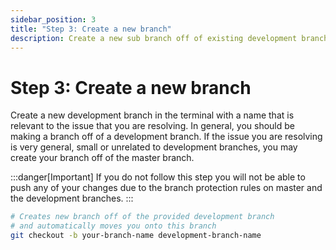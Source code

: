 ```yaml
---
sidebar_position: 3
title: "Step 3: Create a new branch"
description: Create a new sub branch off of existing development branches
---
```


# Step 3: Create a new branch

Create a new development branch in the terminal with a name that is relevant to the issue that you are resolving. In general, you should be making a branch off of a development branch. If the issue you are resolving is very general, small or unrelated to development branches, you may create your branch off of the master branch. 

:::danger[Important]
If you do not follow this step you will not be able to push any of your changes due to the branch protection rules on master and the development branches.
:::


```bash
# Creates new branch off of the provided development branch
# and automatically moves you onto this branch
git checkout -b your-branch-name development-branch-name 
```
